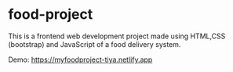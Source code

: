 # food-project
This is a frontend web development project made using HTML,CSS (bootstrap) and JavaScript of a food delivery system. 

Demo:
https://myfoodproject-tiya.netlify.app
